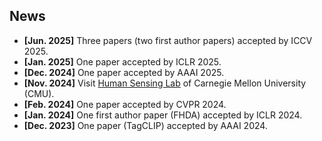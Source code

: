 ## News

- **[Jun. 2025]** Three papers (two first author papers) accepted by ICCV 2025.
- **[Jan. 2025]** One paper accepted by ICLR 2025.
- **[Dec. 2024]** One paper accepted by AAAI 2025.
- **[Nov. 2024]** Visit [Human Sensing Lab](http://www.humansensing.cs.cmu.edu/) of Carnegie Mellon University (CMU).
- **[Feb. 2024]** One paper accepted by CVPR 2024.
- **[Jan. 2024]** One first author paper (FHDA) accepted by ICLR 2024.
- **[Dec. 2023]** One paper (TagCLIP) accepted by AAAI 2024.